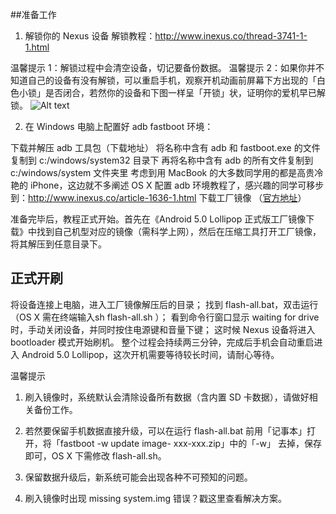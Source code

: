 

##准备工作 

1. 解锁你的 Nexus 设备 
解锁教程：http://www.inexus.co/thread-3741-1-1.html 

温馨提示 1：解锁过程中会清空设备，切记要备份数据。 
温馨提示 2：如果你并不知道自己的设备有没有解锁，可以重启手机，观察开机动画前屏幕下方出现的「白色小锁」是否闭合，若然你的设备和下图一样呈「开锁」状，证明你的爱机早已解锁。 
![Alt text](http://cdn.sspai.com/attachment/thumbnail/2014/11/04/79140e866356e47e33a983393edd5c79_mw_800_wm_1_wmp_3.jpg)

2. 在 Windows 电脑上配置好 adb fastboot 环境： 

下载并解压 adb 工具包（下载地址） 
将名称中含有 adb 和 fastboot.exe 的文件复制到 c:/windows/system32 目录下 
再将名称中含有 adb 的所有文件复制到 c:/windows/system 文件夹里
考虑到用 MacBook 的大多数同学用的都是高贵冷艳的 iPhone，这边就不多阐述 OS X 配置 adb 环境教程了，感兴趣的同学可移步到：http://www.inexus.co/article-1636-1.html
下载工厂镜像 （[官方地址](https://developers.google.com/android/nexus/images)）

准备完毕后，教程正式开始。首先在《Android 5.0 Lollipop 正式版工厂镜像下载》中找到自己机型对应的镜像（需科学上网），然后在压缩工具打开工厂镜像，将其解压到任意目录下。


## 正式开刷 

将设备连接上电脑，进入工厂镜像解压后的目录；
找到 flash-all.bat，双击运行（OS X 需在终端输入sh flash-all.sh ）；
看到命令行窗口显示 waiting for drive 时，手动关闭设备，并同时按住电源键和音量下键；
这时候 Nexus 设备将进入 bootloader 模式开始刷机。
整个过程会持续两三分钟，完成后手机会自动重启进入 Android 5.0 Lollipop，这次开机需要等待较长时间，请耐心等待。

温馨提示

1. 刷入镜像时，系统默认会清除设备所有数据（含内置 SD 卡数据），请做好相关备份工作。

2. 若然要保留手机数据直接升级，可以在运行 flash-all.bat 前用「记事本」打开，将「fastboot -w update image- xxx-xxx.zip」中的「-w」 去掉，保存即可，OS X 下需修改 flash-all.sh。

3. 保留数据升级后，新系统可能会出现各种不可预知的问题。

4. 刷入镜像时出现 missing system.img 错误？戳这里查看解决方案。

